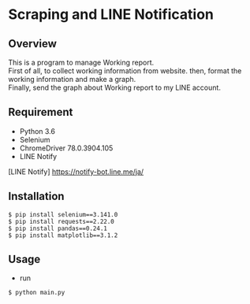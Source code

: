 # Scraping and LINE Notification

## Overview
This is a program to manage Working report.  
First of all, to collect working information from website. then, format the working information and make a graph.  
Finally, send the graph about Working report to my LINE account.

## Requirement
- Python 3.6
- Selenium
- ChromeDriver 78.0.3904.105
- LINE Notify

[LINE Notify] https://notify-bot.line.me/ja/

## Installation
~~~
$ pip install selenium==3.141.0
$ pip install requests==2.22.0
$ pip install pandas==0.24.1
$ pip install matplotlib==3.1.2
~~~

## Usage
- run
~~~
$ python main.py
~~~
